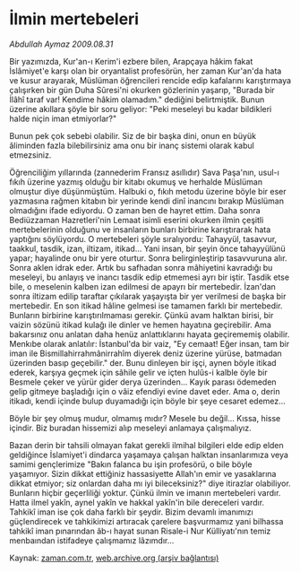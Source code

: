 # İlmin mertebeleri

*Abdullah Aymaz 2009.08.31*

<tr><td class="metin" colspan="2" style="padding-top: 20px; padding-left: 5px; padding-right: 10px;">Bir yazımızda, Kur'an-ı Kerim'i ezbere bilen, Arapçaya hâkim fakat İslâmiyet'e karşı olan bir oryantalist profesörün, her zaman Kur'an'da hata ve kusur arayarak, Müslüman öğrencileri rencide edip kafalarını karıştırmaya çalışırken bir gün Duha Sûresi'ni okurken gözlerinin yaşarıp, "Burada bir İlâhî taraf var! Kendime hâkim olamadım." dediğini belirtmiştik. Bunun üzerine akıllara şöyle bir soru geliyor: "Peki meseleyi bu kadar bildikleri halde niçin iman etmiyorlar?"</td></tr><tr><td class="metin" colspan="2" style="padding-top: 20px; padding-left: 5px; padding-right: 10px;"><p>Bunun pek çok sebebi olabilir. Siz de bir başka dini, onun en büyük âliminden fazla bilebilirsiniz ama onu bir inanç sistemi olarak kabul etmezsiniz.
<p>Öğrenciliğim yıllarında (zannederim Fransız asıllıdır) Sava Paşa'nın, usul-ı fıkıh üzerine yazmış olduğu bir kitabı okumuş ve herhalde Müslüman olmuştur diye düşünmüştüm. Halbuki o, fıkıh metodu üzerine böyle bir eser yazmasına rağmen kitabın bir yerinde kendi dinî inancını bırakıp Müslüman olmadığını ifade ediyordu. O zaman ben de hayret ettim. Daha sonra Bediüzzaman Hazretleri'nin Lemaat isimli eserini okurken ilmin çeşitli mertebelerinin olduğunu ve insanların bunları birbirine karıştırarak hata yaptığını söylüyordu. O mertebeleri şöyle sıralıyordu: Tahayyül, tasavvur, taakkul, tasdik, izan, iltizam, itikad... Yani insan, bir şeyin önce tahayyülünü yapar; hayalinde onu bir yere oturtur. Sonra belirginleştirip tasavvuruna alır. Sonra aklen idrak eder. Artık bu safhadan sonra mâhiyetini kavradığı bu meseleyi, bu anlayış ve inancı tasdik edip etmemesi ayrı bir iştir. Tasdik etse bile, o meselenin kalben izan edilmesi de apayrı bir mertebedir. İzan'dan sonra iltizam edilip taraftar çıkılarak yaşayışta bir yer verilmesi de başka bir mertebedir. En son itikad hâline gelmesi ise tamamen farklı bir mertebedir. Bunların birbirine karıştırılmaması gerekir. Çünkü avam halktan birisi, bir vaizin sözünü itikad kulağı ile dinler ve hemen hayatına geçirebilir. Ama bakarsınız onu anlatan daha henüz anlattıklarını hayata geçirememiş olabilir. Menkıbe olarak anlatılır: İstanbul'da bir vaiz, "Ey cemaat! Eğer insan, tam bir iman ile Bismillahirrahmânirrahîm diyerek deniz üzerine yürüse, batmadan üzerinden basıp geçebilir." der. Bunu dinleyen bir işçi, aynen böyle itikad ederek, karşıya geçmek için sâhile gelir ve içten hulûs-i kalble öyle bir Besmele çeker ve yürür gider derya üzerinden... Kayık parası ödemeden gelip gitmeye başladığı için o vâiz efendiyi evine davet eder. Ama o, derin itikadı, kendi içinde bulup duyamadığı için böyle bir şeye cesaret edemez...
<p>Böyle bir şey olmuş mudur, olmamış mıdır? Mesele bu değil... Kıssa, hisse içindir. Biz buradan hissemizi alıp meseleyi anlamaya çalışmalıyız.
<p>Bazan derin bir tahsili olmayan fakat gerekli ilmihal bilgileri elde edip elden geldiğince İslamiyet'i dindarca yaşamaya çalışan halktan insanlarımıza veya samimi gençlerimize "Bakın falanca bu işin profesörü, o bile böyle yaşamıyor. Sizin dikkat ettiğiniz hassasiyette Allah'ın emir ve yasaklarına dikkat etmiyor; siz onlardan daha mı iyi bileceksiniz?" diye itirazlar olabiliyor. Bunların hiçbir geçerliliği yoktur. Çünkü ilmin ve imanın mertebeleri vardır. Hatta ilmel yakîn, aynel yakîn ve hakkal yakîn'in bile dereceleri vardır. Tahkikî iman ise çok daha farklı bir şeydir. Bizim devamlı imanımızı güçlendirecek ve tahkikimizi artıracak çarelere başvurmamız yani bilhassa tahkikî iman pınarından âb-ı hayat sunan Risale-i Nur Külliyatı'nın temiz menbaından istifadeye çalışmamız lâzımdır...<br/></p></p></p></p></td></tr>

Kaynak: [zaman.com.tr](http://zaman.com.tr/yazar.do?yazino=886562), [web.archive.org (arşiv bağlantısı)](http://web.archive.org/web/20090912063437/http://www.zaman.com.tr:80/yazar.do?yazino=886562)
